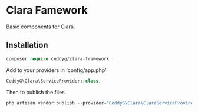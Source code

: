 Clara Famework
===============

Basic components for Clara.

## Installation

```php
composer require ceddyg/clara-framework
```

Add to your providers in 'config/app.php'
```php
CeddyG\Clara\ServiceProvider::class,
```

Then to publish the files.
```php
php artisan vendor:publish --provider="CeddyG\Clara\ClaraServiceProvider"
```
